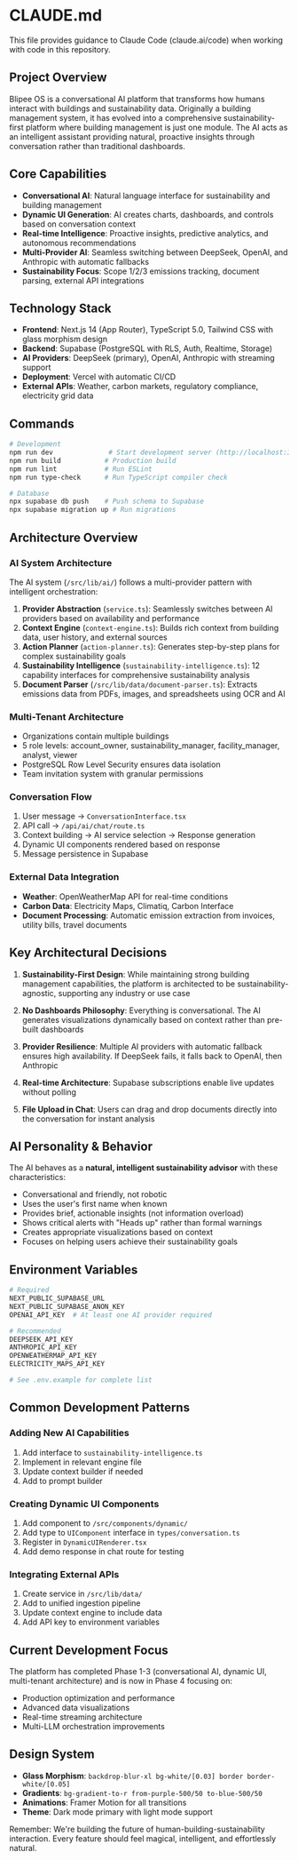 # CLAUDE.md

This file provides guidance to Claude Code (claude.ai/code) when working with code in this repository.

## Project Overview
Blipee OS is a conversational AI platform that transforms how humans interact with buildings and sustainability data. Originally a building management system, it has evolved into a comprehensive sustainability-first platform where building management is just one module. The AI acts as an intelligent assistant providing natural, proactive insights through conversation rather than traditional dashboards.

## Core Capabilities
- **Conversational AI**: Natural language interface for sustainability and building management
- **Dynamic UI Generation**: AI creates charts, dashboards, and controls based on conversation context
- **Real-time Intelligence**: Proactive insights, predictive analytics, and autonomous recommendations
- **Multi-Provider AI**: Seamless switching between DeepSeek, OpenAI, and Anthropic with automatic fallbacks
- **Sustainability Focus**: Scope 1/2/3 emissions tracking, document parsing, external API integrations

## Technology Stack
- **Frontend**: Next.js 14 (App Router), TypeScript 5.0, Tailwind CSS with glass morphism design
- **Backend**: Supabase (PostgreSQL with RLS, Auth, Realtime, Storage)
- **AI Providers**: DeepSeek (primary), OpenAI, Anthropic with streaming support
- **Deployment**: Vercel with automatic CI/CD
- **External APIs**: Weather, carbon markets, regulatory compliance, electricity grid data

## Commands
```bash
# Development
npm run dev              # Start development server (http://localhost:3000)
npm run build           # Production build
npm run lint            # Run ESLint
npm run type-check      # Run TypeScript compiler check

# Database
npx supabase db push    # Push schema to Supabase
npx supabase migration up # Run migrations
```

## Architecture Overview

### AI System Architecture
The AI system (`/src/lib/ai/`) follows a multi-provider pattern with intelligent orchestration:

1. **Provider Abstraction** (`service.ts`): Seamlessly switches between AI providers based on availability and performance
2. **Context Engine** (`context-engine.ts`): Builds rich context from building data, user history, and external sources
3. **Action Planner** (`action-planner.ts`): Generates step-by-step plans for complex sustainability goals
4. **Sustainability Intelligence** (`sustainability-intelligence.ts`): 12 capability interfaces for comprehensive sustainability analysis
5. **Document Parser** (`/src/lib/data/document-parser.ts`): Extracts emissions data from PDFs, images, and spreadsheets using OCR and AI

### Multi-Tenant Architecture
- Organizations contain multiple buildings
- 5 role levels: account_owner, sustainability_manager, facility_manager, analyst, viewer
- PostgreSQL Row Level Security ensures data isolation
- Team invitation system with granular permissions

### Conversation Flow
1. User message → `ConversationInterface.tsx`
2. API call → `/api/ai/chat/route.ts`
3. Context building → AI service selection → Response generation
4. Dynamic UI components rendered based on response
5. Message persistence in Supabase

### External Data Integration
- **Weather**: OpenWeatherMap API for real-time conditions
- **Carbon Data**: Electricity Maps, Climatiq, Carbon Interface
- **Document Processing**: Automatic emission extraction from invoices, utility bills, travel documents

## Key Architectural Decisions

1. **Sustainability-First Design**: While maintaining strong building management capabilities, the platform is architected to be sustainability-agnostic, supporting any industry or use case

2. **No Dashboards Philosophy**: Everything is conversational. The AI generates visualizations dynamically based on context rather than pre-built dashboards

3. **Provider Resilience**: Multiple AI providers with automatic fallback ensures high availability. If DeepSeek fails, it falls back to OpenAI, then Anthropic

4. **Real-time Architecture**: Supabase subscriptions enable live updates without polling

5. **File Upload in Chat**: Users can drag and drop documents directly into the conversation for instant analysis

## AI Personality & Behavior

The AI behaves as a **natural, intelligent sustainability advisor** with these characteristics:
- Conversational and friendly, not robotic
- Uses the user's first name when known
- Provides brief, actionable insights (not information overload)
- Shows critical alerts with "Heads up" rather than formal warnings
- Creates appropriate visualizations based on context
- Focuses on helping users achieve their sustainability goals

## Environment Variables
```bash
# Required
NEXT_PUBLIC_SUPABASE_URL
NEXT_PUBLIC_SUPABASE_ANON_KEY
OPENAI_API_KEY  # At least one AI provider required

# Recommended
DEEPSEEK_API_KEY
ANTHROPIC_API_KEY
OPENWEATHERMAP_API_KEY
ELECTRICITY_MAPS_API_KEY

# See .env.example for complete list
```

## Common Development Patterns

### Adding New AI Capabilities
1. Add interface to `sustainability-intelligence.ts`
2. Implement in relevant engine file
3. Update context builder if needed
4. Add to prompt builder

### Creating Dynamic UI Components
1. Add component to `/src/components/dynamic/`
2. Add type to `UIComponent` interface in `types/conversation.ts`
3. Register in `DynamicUIRenderer.tsx`
4. Add demo response in chat route for testing

### Integrating External APIs
1. Create service in `/src/lib/data/`
2. Add to unified ingestion pipeline
3. Update context engine to include data
4. Add API key to environment variables

## Current Development Focus
The platform has completed Phase 1-3 (conversational AI, dynamic UI, multi-tenant architecture) and is now in Phase 4 focusing on:
- Production optimization and performance
- Advanced data visualizations
- Real-time streaming architecture
- Multi-LLM orchestration improvements

## Design System
- **Glass Morphism**: `backdrop-blur-xl bg-white/[0.03] border border-white/[0.05]`
- **Gradients**: `bg-gradient-to-r from-purple-500/50 to-blue-500/50`
- **Animations**: Framer Motion for all transitions
- **Theme**: Dark mode primary with light mode support

Remember: We're building the future of human-building-sustainability interaction. Every feature should feel magical, intelligent, and effortlessly natural.